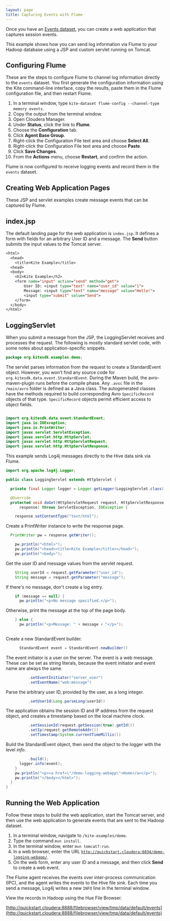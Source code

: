 ```yaml
---
layout: page
title: Capturing Events with Flume
---
```


Once you have an [Events dataset][events], you can create a web application that captures session events.

This example shows how you can send log information via Flume to your Hadoop database using a JSP and custom servlet running on Tomcat.

[events]:{{site.baseurl}}/tutorials/create-events-dataset.html

## Configuring Flume

These are the steps to configure Flume to channel log information directly to the `events` dataset. You first generate the configuration information using the Kite command-line interface, copy the results, paste them in the Flume configuration file, and then restart Flume.

1. In a terminal window, type `kite-dataset flume-config --channel-type memory events`.
1. Copy the output from the terminal window.
1. Open Cloudera Manager.
1. Under __Status__, click the link to __Flume__.
1. Choose the __Configuration__ tab.
1. Click __Agent Base Group__.
1. Right-click the Configuration File text area and choose __Select All__.
1. Right-click the Configuration File text area and choose __Paste__.
1. Click __Save Changes__.
1. From the __Actions__ menu, choose __Restart__, and confirm the action.

Flume is now configured to receive logging events and record them in the `events` dataset.

## Creating Web Application Pages

These JSP and servlet examples create message events that can be captured by Flume.

## index.jsp

The default landing page for the web application is `index.jsp`. It defines a form with fields for an arbitrary User ID and a message. The __Send__ button submits the input values to the Tomcat server.

```JSP
<html>
  <head>
    <title>Kite Example</title>
  <head>
  <body>
    <h2>Kite Example</h2>
    <form name="input" action="send" method="get">
        User ID: <input type="text" name="user_id" value="1">
        Message: <input type="text" name="message" value="Hello!">
        <input type="submit" value="Send">
    </form>
  </body>
</html>
```

## LoggingServlet

When you submit a message from the JSP, the LoggingServlet receives and processes the request. The following is mostly standard servlet code, with some notes about application-specific snippets.

```Java
package org.kitesdk.examples.demo;
```

The servlet parses information from the request to create a StandardEvent object. However, you won't find any source code for `org.kitesdk.data.event.StandardEvent`. During the Maven build, the avro-maven-plugin runs before the compile phase. Any `.avsc` file in the `/main/avro` folder is defined as a Java class. The autogenerated classes have  the methods required to build corresponding Avro `SpecificRecord` objects of that type. `SpecificRecord` objects permit efficient access to object fields.

```Java

import org.kitesdk.data.event.StandardEvent;
import java.io.IOException;
import java.io.PrintWriter;
import javax.servlet.ServletException;
import javax.servlet.http.HttpServlet;
import javax.servlet.http.HttpServletRequest;
import javax.servlet.http.HttpServletResponse;

```

This example sends Log4j messages directly to the Hive data sink via Flume.

```Java
import org.apache.log4j.Logger;

public class LoggingServlet extends HttpServlet {

  private final Logger logger = Logger.getLogger(LoggingServlet.class);

  @Override
  protected void doGet(HttpServletRequest request, HttpServletResponse
      response) throws ServletException, IOException {

    response.setContentType("text/html");
```    

Create a PrintWriter instance to write the response page.

```Java
  PrintWriter pw = response.getWriter();

    pw.println("<html>");
    pw.println("<head><title>Kite Example</title></head>");
    pw.println("<body>");
```

Get the user ID and message values from the servlet request.

```Java
    String userId = request.getParameter("user_id");
    String message = request.getParameter("message");
```

If there's no message, don't create a log entry.

```Java
    if (message == null) {
      pw.println("<p>No message specified.</p>");

```

Otherwise, print the message at the top of the page body.

```Java
    } else {
      pw.println("<p>Message: " + message + "</p>");
      
```

Create a new StandardEvent builder.

```Java
      StandardEvent event = StandardEvent.newBuilder()
```
The event initiator is a user on the server. The event is a web message. These can be set as string literals, because the event initiator and event name are always the same.

```Java
          .setEventInitiator("server_user")
          .setEventName("web:message")
```

Parse the arbitrary user ID, provided by the user, as a long integer.

```Java
          .setUserId(Long.parseLong(userId))

```

The application obtains the session ID and IP address from the request object, and creates a timestamp based on the local machine clock.

```Java
          .setSessionId(request.getSession(true).getId())
          .setIp(request.getRemoteAddr())
          .setTimestamp(System.currentTimeMillis())
```

Build the StandardEvent object, then send the object to the logger with the level _info_.

```Java
          .build();
      logger.info(event);
    }
    pw.println("<p><a href=\"/demo-logging-webapp\">Home</a></p>");
    pw.println("</body></html>");
  }
}
```

## Running the Web Application

Follow these steps to build the web application, start the Tomcat server, and then use the web application to generate events that are sent to the Hadoop dataset.

1. In a terminal window, navigate to `/kite-examples/demo`.
1. Type the command `mvn install`.
1. In the terminal window, enter `mvn tomcat7:run`.
1. In a web browser, enter the URL [`http://quickstart.cloudera:8034/demo-logging-webapp/`][logging-app].
1. On the web form, enter any user ID and a message, and then click **Send** to create a web event. 

The Flume agent receives the events over inter-process communication (IPC), and the agent writes the events to the Hive file sink. Each time you send a message, Log4j writes a new `INFO` line in the terminal window.

View the records in Hadoop using the Hue File Browser.

[http://quickstart.cloudera:8888/filebrowser/view/tmp/data/default/events](http://quickstart.cloudera:8888/filebrowser/view/tmp/data/default/events)

[logging-app]:http://quickstart.cloudera:8034/demo-logging-webapp/